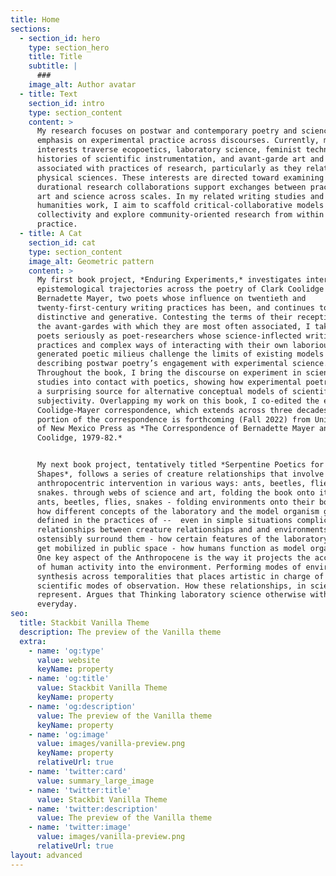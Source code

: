 ```yaml
---
title: Home
sections:
  - section_id: hero
    type: section_hero
    title: Title
    subtitle: |
      ###
    image_alt: Author avatar
  - title: Text
    section_id: intro
    type: section_content
    content: >
      My research focuses on postwar and contemporary poetry and science with an
      emphasis on experimental practice across discourses. Currently, my
      interests traverse ecopoetics, laboratory science, feminist technoscience,
      histories of scientific instrumentation, and avant-garde art and writing
      associated with practices of research, particularly as they relate to the
      physical sciences. These interests are directed toward examining how
      durational research collaborations support exchanges between practices of
      art and science across scales. In my related writing studies and public
      humanities work, I aim to scaffold critical-collaborative models of
      collectivity and explore community-oriented research from within its
      practice.
  - title: A Cat
    section_id: cat
    type: section_content
    image_alt: Geometric pattern
    content: >
      My first book project, *Enduring Experiments,* investigates intersecting
      epistemological trajectories across the poetry of Clark Coolidge and
      Bernadette Mayer, two poets whose influence on twentieth and
      twenty-first-century writing practices has been, and continues to be,
      distinctive and generative. Contesting the terms of their reception within
      the avant-gardes with which they are most often associated, I take both
      poets seriously as poet-researchers whose science-inflected writing
      practices and complex ways of interacting with their own laboriously
      generated poetic milieus challenge the limits of existing models for
      describing postwar poetry’s engagement with experimental science.
      Throughout the book, I bring the discourse on experiment in science
      studies into contact with poetics, showing how experimental poetry can be
      a surprising source for alternative conceptual models of scientific
      subjectivity. Overlapping my work on this book, I co-edited the expansive
      Coolidge-Mayer correspondence, which extends across three decades. A key
      portion of the correspondence is forthcoming (Fall 2022) from University
      of New Mexico Press as *The Correspondence of Bernadette Mayer and Clark
      Coolidge, 1979-82.*


      My next book project, tentatively titled *Serpentine Poetics for Everyday
      Shapes*, follows a series of creature relationships that involve
      anthropocentric intervention in various ways: ants, beetles, flies,
      snakes. through webs of science and art, folding the book onto its body - 
      ants, beetles, flies, snakes - folding environments onto their bodies -
      how different concepts of the laboratory and the model organism get
      defined in the practices of --  even in simple situations complicate the
      relationships between creature relationships and and environments that
      ostensibly surround them - how certain features of the laboratory models
      get mobilized in public space - how humans function as model organisms -
      One key aspect of the Anthropocene is the way it projects the accumulation
      of human activity into the environment. Performing modes of environmental
      synthesis across temporalities that places artistic in charge of
      scientific modes of observation. How these relationships, in science,
      represent. Argues that Thinking laboratory science otherwise within the
      everyday.
seo:
  title: Stackbit Vanilla Theme
  description: The preview of the Vanilla theme
  extra:
    - name: 'og:type'
      value: website
      keyName: property
    - name: 'og:title'
      value: Stackbit Vanilla Theme
      keyName: property
    - name: 'og:description'
      value: The preview of the Vanilla theme
      keyName: property
    - name: 'og:image'
      value: images/vanilla-preview.png
      keyName: property
      relativeUrl: true
    - name: 'twitter:card'
      value: summary_large_image
    - name: 'twitter:title'
      value: Stackbit Vanilla Theme
    - name: 'twitter:description'
      value: The preview of the Vanilla theme
    - name: 'twitter:image'
      value: images/vanilla-preview.png
      relativeUrl: true
layout: advanced
---
```

